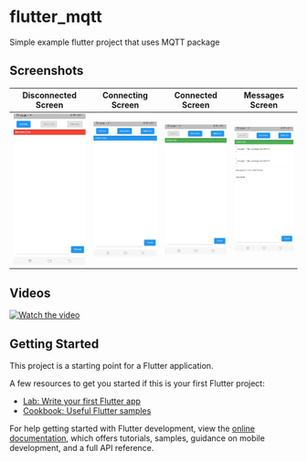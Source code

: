 # flutter_mqtt

Simple example flutter project that uses MQTT package


## Screenshots

|        Disconnected Screen         |          Connecting Screen           |   Connected Screen         |   Messages Screen         |
| :------------------------: | :--------------------------------: | :--------------------------: | :--------------------------: |
| ![Disconnected Screen][disconnected-image] | ![Connecting Screen][connecting-image] | ![Connected Screen][connected-image] | ![Messages Screen][messages-image] |

<!-- Variables -->

[disconnected-image]: https://github.com/marianz-bonfire/flutter_mqtt/blob/master/assets/Screenshot_20240912_102852.png
[connecting-image]: https://github.com/marianz-bonfire/flutter_mqtt/blob/master/assets/Screenshot_20240912_102926.png
[connected-image]: https://github.com/marianz-bonfire/flutter_mqtt/blob/master/assets/Screenshot_20240912_102950.png
[messages-image]: https://github.com/marianz-bonfire/flutter_mqtt/blob/master/assets/Screenshot_20240912_105424.png
[demo-image]: https://github.com/marianz-bonfire/flutter_mqtt/blob/master/assets/demo.mp4

## Videos

[![Watch the video](https://th.bing.com/th/id/OIP.7pTy4WEaQXMcoNxibRhFQwHaFV?rs=1&pid=ImgDetMain)](https://github.com/marianz-bonfire/flutter_mqtt/blob/master/assets/demo.mp4)

## Getting Started

This project is a starting point for a Flutter application.

A few resources to get you started if this is your first Flutter project:

- [Lab: Write your first Flutter app](https://docs.flutter.dev/get-started/codelab)
- [Cookbook: Useful Flutter samples](https://docs.flutter.dev/cookbook)

For help getting started with Flutter development, view the
[online documentation](https://docs.flutter.dev/), which offers tutorials,
samples, guidance on mobile development, and a full API reference.

